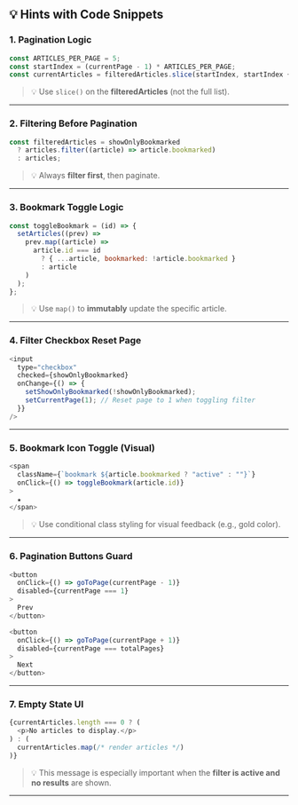 ## 💡 **Hints with Code Snippets**

### 1. **Pagination Logic**

```js
const ARTICLES_PER_PAGE = 5;
const startIndex = (currentPage - 1) * ARTICLES_PER_PAGE;
const currentArticles = filteredArticles.slice(startIndex, startIndex + ARTICLES_PER_PAGE);
```

> 💡 Use `slice()` on the **filteredArticles** (not the full list).

---

### 2. **Filtering Before Pagination**

```js
const filteredArticles = showOnlyBookmarked
  ? articles.filter((article) => article.bookmarked)
  : articles;
```

> 💡 Always **filter first**, then paginate.

---

### 3. **Bookmark Toggle Logic**

```js
const toggleBookmark = (id) => {
  setArticles((prev) =>
    prev.map((article) =>
      article.id === id
        ? { ...article, bookmarked: !article.bookmarked }
        : article
    )
  );
};
```

> 💡 Use `map()` to **immutably** update the specific article.

---

### 4. **Filter Checkbox Reset Page**

```js
<input
  type="checkbox"
  checked={showOnlyBookmarked}
  onChange={() => {
    setShowOnlyBookmarked(!showOnlyBookmarked);
    setCurrentPage(1); // Reset page to 1 when toggling filter
  }}
/>
```

---

### 5. **Bookmark Icon Toggle (Visual)**

```js
<span
  className={`bookmark ${article.bookmarked ? "active" : ""}`}
  onClick={() => toggleBookmark(article.id)}
>
  ★
</span>
```

> 💡 Use conditional class styling for visual feedback (e.g., gold color).

---

### 6. **Pagination Buttons Guard**

```js
<button
  onClick={() => goToPage(currentPage - 1)}
  disabled={currentPage === 1}
>
  Prev
</button>

<button
  onClick={() => goToPage(currentPage + 1)}
  disabled={currentPage === totalPages}
>
  Next
</button>
```

---

### 7. **Empty State UI**

```js
{currentArticles.length === 0 ? (
  <p>No articles to display.</p>
) : (
  currentArticles.map(/* render articles */)
)}
```

> 💡 This message is especially important when the **filter is active and no results** are shown.

---


